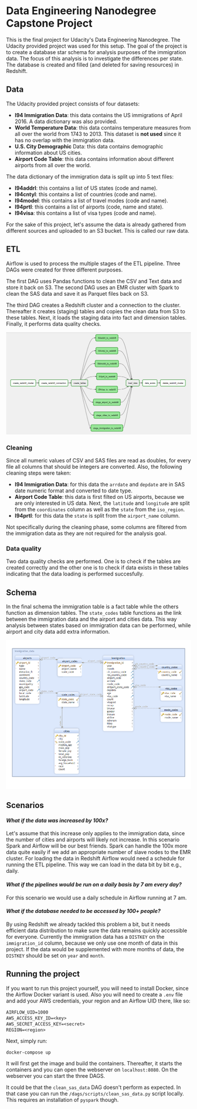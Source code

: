 # Data Engineering Nanodegree Capstone Project
This is the final project for Udacity's Data Engineering Nanodegree. The Udacity provided project was used for this setup. The goal of the project is to create a database star schema for analysis purposes of the immigration data. The focus of this analysis is to investigate the differences per state. The database is created and filled (and deleted for saving resources) in Redshift.

## Data
The Udacity provided project consists of four datasets:

- **I94 Immigration Data**: this data contains the US immigrations of April 2016. A data dictionary was also provided.
- **World Temperature Data**: this data contains temperature measures from all over the world from 1743 to 2013. This dataset is **not used** since it has no overlap with the immigration data.
- **U.S. City Demographic** Data: this data contains demographic information about US cities.
- **Airport Code Table**: this data contains information about different airports from all over the world.

The data dictionary of the immigration data is split up into 5 text files:
- **I94addrl**: this contains a list of US states (code and name).
- **I94cntyl**: this contains a list of countries (code and name).
- **I94model**: this contains a list of travel modes (code and name).
- **I94prtl**: this contains a list of airports (code, name and state).
- **I94visa**: this contains a list of visa types (code and name).

For the sake of this project, let's assume the data is already gathered from different sources and uploaded to an S3 bucket. This is called our raw data.

## ETL
Airflow is used to process the multiple stages of the ETL pipeline. Three DAGs were created for three different purposes. 

The first DAG uses Pandas functions to clean the CSV and Text data and store it back on S3. The second DAG uses an EMR cluster with Spark to clean the SAS data and save it as Parquet files back on S3.

The third DAG creates a Redshift cluster and a connection to the cluster. Thereafter it creates (staging) tables and copies the clean data from S3 to these tables. Next, it loads the staging data into fact and dimension tables. Finally, it performs data quality checks.

![ETL](etl.png)

### Cleaning
Since all numeric values of CSV and SAS files are read as doubles, for every file all columns that should be integers are converted. Also, the following cleaning steps were taken:
- **I94 Immigration Data**: for this data the `arrdate` and `depdate` are in SAS date numeric format and converted to date type.
- **Airport Code Table**: this data is first filted on US airports, because we are only interested in US data. Next, the `latitude` and `longitude` are split from the `coordinates` column as well as the `state` from the `iso_region`.
- **I94prtl**: for this data the `state` is split from the `airport_name` column.

Not specifically during the cleaning phase, some columns are filtered from the immigration data as they are not required for the analysis goal.

### Data quality
Two data quality checks are performed. One is to check if the tables are created correctly and the other one is to check if data exists in these tables indicating that the data loading is performed succesfully.

## Schema
In the final schema the immigration table is a fact table while the others function as dimension tables. The `state_codes` table functions as the link between the immigration data and the airport and cities data. This way analysis between states based on immigration data can be performed, while airport and city data add extra information.

![DB schema](redshift.png)

## Scenarios
#### *What if the data was increased by 100x?*
Let's assume that this increase only applies to the immigration data, since the number of cities and airports will likely not increase. In this scenario Spark and Airflow will be our best friends. Spark can handle the 100x more data quite easily if we add an appropriate number of slave nodes to the EMR cluster. For loading the data in Redshift Airflow would need a schedule for running the ETL pipeline. This way we can load in the data bit by bit e.g., daily.

#### *What if the pipelines would be run on a daily basis by 7 am every day?*
For this scenario we would use a daily schedule in Airflow running at 7 am.

#### *What if the database needed to be accessed by 100+ people?*
By using Redshift we already tackled this problem a bit, but it needs efficient data distribution to make sure the data remains quickly accessible for everyone. Currently the immigration data has a `DISTKEY` on the `immigration_id` column, because we only use one month of data in this project. If the data would be supplemented with more months of data, the `DISTKEY` should be set on `year` and `month`.

## Running the project
If you want to run this project yourself, you will need to install Docker, since the Airflow Docker variant is used. Also you will need to create a `.env` file and add your AWS credentials, your region and an Airflow UID there, like so:
```
AIRFLOW_UID=1000
AWS_ACCESS_KEY_ID=<key>
AWS_SECRET_ACCESS_KEY=<secret>
REGION=<region>
```

Next, simply run:
```
docker-compose up
```
It will first get the image and build the containers. Thereafter, it starts the containers and you can open the webserver on `localhost:8080`. On the webserver you can start the three DAGS.

It could be that the `clean_sas_data` DAG doesn't perform as expected. In that case you can run the `/dags/scripts/clean_sas_data.py` script locally. This requires an installation of `pyspark` though.
